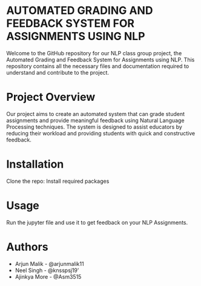 # AUTOMATED GRADING AND FEEDBACK SYSTEM FOR ASSIGNMENTS USING NLP
Welcome to the GitHub repository for our NLP class group project, the Automated Grading and Feedback System for Assignments using NLP. This repository contains all the necessary files and documentation required to understand and contribute to the project.


# Project Overview
Our project aims to create an automated system that can grade student assignments and provide meaningful feedback using Natural Language Processing techniques. The system is designed to assist educators by reducing their workload and providing students with quick and constructive feedback. 



# Installation
Clone the repo:
Install required packages

# Usage
Run the jupyter file and use it to get feedback on your NLP Assignments.



# Authors
- Arjun Malik - @arjunmalik11
- Neel Singh - @knsspsj19’
- Ajinkya More - @Asm3515
